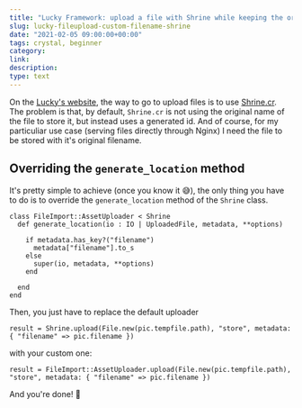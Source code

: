 ```yaml
---
title: "Lucky Framework: upload a file with Shrine while keeping the original filename"
slug: lucky-fileupload-custom-filename-shrine
date: "2021-02-05 09:00:00+00:00"
tags: crystal, beginner
category: 
link: 
description: 
type: text
---
```


On the [Lucky's website](https://luckyframework.org/guides/handling-files/file-uploads), the way to go to upload files is to use [Shrine.cr](https://github.com/jetrockets/shrine.cr). The problem is that, by default, `Shrine.cr` is not using the original name of the file to store it, but instead uses a generated id. And of course, for my particuliar use case (serving files directly through Nginx) I need the file to be stored with it's original filename.

<!-- TEASER_END -->

## Overriding the `generate_location` method

It's pretty simple to achieve (once you know it 😅), the only thing you have to do is to override the `generate_location` method of the `Shrine` class.

```crystal
class FileImport::AssetUploader < Shrine
  def generate_location(io : IO | UploadedFile, metadata, **options)

    if metadata.has_key?("filename")
      metadata["filename"].to_s
    else
      super(io, metadata, **options)
    end

  end
end
```

Then, you just have to replace the default uploader

```crystal
result = Shrine.upload(File.new(pic.tempfile.path), "store", metadata: { "filename" => pic.filename })
```

with your custom one:


```crystal
result = FileImport::AssetUploader.upload(File.new(pic.tempfile.path), "store", metadata: { "filename" => pic.filename })
```

And you're done! 🎉
